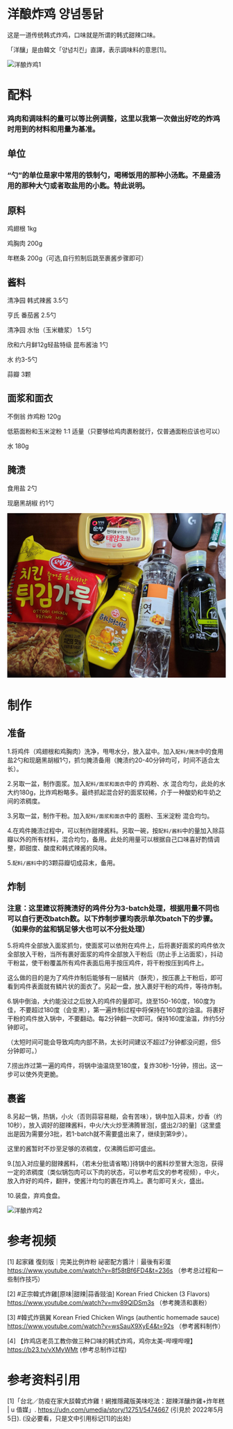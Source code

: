 # 洋酿炸鸡 양념통닭

这是一道传统韩式炸鸡，口味就是所谓的韩式甜辣口味。

「洋釀」是由韓文「양념치킨」直譯，表示調味料的意思[1]。

![洋酿炸鸡1](https://github.com/Keep0828/Intersting-Recipes/blob/main/Images/IMG_3841.JPG)

# 配料
### 鸡肉和调味料的量可以等比例调整，这里以我第一次做出好吃的炸鸡时用到的材料和用量为基准。

## 单位
### “勺”的单位是家中常用的铁制勺，喝稀饭用的那种小汤匙。不是盛汤用的那种大勺或者取盐用的小匙。特此说明。

## 原料
鸡翅根 1kg

鸡胸肉 200g

年糕条 200g（可选,自行煎制后跳至裹酱步骤即可）

## 酱料
清净园 韩式辣酱 3.5勺

亨氏 番茄酱 2.5勺

清净园 水怡（玉米糖浆） 1.5勺

欣和六月鲜12g轻盐特级 昆布酱油 1勺

水 约3-5勺

蒜瓣 3颗

## 面浆和面衣
不倒翁 炸鸡粉 120g

低筋面粉和玉米淀粉 1:1 适量（只要够给鸡肉裹粉就行，仅普通面粉应该也可以）

水 180g

## 腌渍
食用盐 2勺

现磨黑胡椒 约1勺

![所用部分配料一览](https://github.com/Keep0828/Intersting-Recipes/blob/main/Images/material1.jpg)

# 制作

## 准备

1.将鸡件（鸡翅根和鸡胸肉）洗净，甩甩水分，放入盆中。加入`配料/腌渍`中的食用盐2勺和现磨黑胡椒1勺，抓匀腌渍备用（腌渍约20-40分钟均可，时间不适合太长）。

2.另取一盆，制作面浆。加入`配料/面浆和面衣`中的 炸鸡粉、水 混合均匀，此处的水大约180g，比炸鸡粉略多。最终抓起混合好的面浆较稀，介于一种酸奶和牛奶之间的浓稠度。

3.另取一盆，制作干粉。加入`配料/面浆和面衣`中的 面粉、玉米淀粉 混合均匀。

4.在鸡件腌渍过程中，可以制作甜辣酱料。另取一碗，按`配料/酱料`中的量加入除蒜瓣以外的所有材料，混合均匀，备用。此处的用量可以根据自己口味喜好酌情调整，即甜度、酸度和韩式辣酱的风味。

5.`配料/酱料`中的3颗蒜瓣切成蒜末，备用。

## 炸制
### 注意：这里建议将腌渍好的鸡件分为3-batch处理，根据用量不同也可以自行更改batch数。以下炸制步骤均表示单次batch下的步骤。（如果你的盆和锅足够大也可以不分批处理）

5.将鸡件全部放入面浆抓匀，使面浆可以依附在鸡件上，后将裹好面浆的鸡件依次全部放入干粉，当所有裹好面浆的鸡件全部放入干粉后（防止手上沾面浆），抖动干粉盆，使干粉覆盖所有鸡件表面后用手按压鸡件，将干粉按压到鸡件上。

这么做的目的是为了鸡件炸制后能够有一层鳞片（酥壳），按压裹上干粉后，即可看到鸡件表面就有鳞片状的面衣了。另起一盘，放入裹好干粉的鸡件，等待炸制。

6.锅中倒油，大约能没过之后放入的鸡件的量即可。烧至150-160度，160度为佳，不要超过180度（会变黑），第一遍炸制过程中将保持在160度的油温。将裹好干粉的鸡件放入锅中，不要翻动。每2分钟翻一次即可。保持160度油温，炸约5分钟即可。

（太短时间可能会导致鸡肉内部不熟，太长时间建议不超过7分钟都没问题，但5分钟即可。）

7.捞出炸过第一遍的鸡件，将锅中油温烧至180度，复炸30秒-1分钟，捞出。这一步可以使外壳更脆。

## 裹酱

8.另起一锅，热锅，小火（否则蒜容易糊，会有苦味），锅中加入蒜末，炒香（约10秒），放入调好的甜辣酱料，中火/大火炒至沸腾冒泡[，盛出2/3的量]（这里盛出是因为需要分3批，若1-batch就不需要盛出来了，继续到第9步）。

这里的酱暂时不炒至足够的浓稠度，仅沸腾后即可盛出。

9.[加入对应量的甜辣酱料，（若未分批请省略）]待锅中的酱料炒至冒大泡泡，获得一定的浓稠度（类似锅包肉可以下肉的状态，可以参考后文的参考视频），中火，放入炸好的鸡件，翻拌，使酱汁均匀的裹在炸鸡上。裹匀即可关火，盛出。

10.装盘，弃鸡食盘。

![洋酿炸鸡2](https://github.com/Keep0828/Intersting-Recipes/blob/main/Images/IMG_3837.JPG)

# 参考视频

[1] 起家雞 復刻版｜完美比例炸粉 祕密配方醬汁｜最後有彩蛋 https://www.youtube.com/watch?v=8f58tBf6FD4&t=236s （参考总过程和一些制作技巧）

[2] #正宗韓式炸雞[原味|甜辣|蒜香豉油] Korean Fried Chicken (3 Flavors) https://www.youtube.com/watch?v=mv89QlDSm3s （参考腌渍和裹粉）

[3] #韓式炸鷄翼 Korean Fried Chicken Wings (authentic homemade sauce) https://www.youtube.com/watch?v=wsSauX9XyE4&t=92s （参考酱料制作）

[4] 【炸鸡店老员工教你做三种口味的韩式炸鸡，鸡你太美-哔哩哔哩】 https://b23.tv/vXMyWMt (参考总制作过程)


# 参考资料引用

[1]「台北／防疫在家大舕韓式炸雞！網推隱藏版美味吃法：甜辣洋釀炸雞+炸年糕 | u 值媒」. https://udn.com/umedia/story/12751/5474667 (引見於 2022年5月5日). (没必要看，只是文中引用标记[1]的出处)


